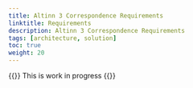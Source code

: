 ```yaml
---
title: Altinn 3 Correspondence Requirements
linktitle: Requirements
description: Altinn 3 Correspondence Requirements
tags: [architecture, solution]
toc: true
weight: 20
---
```


{{<notice warning>}} <!-- info -->
This is work in progress
{{</notice>}}
